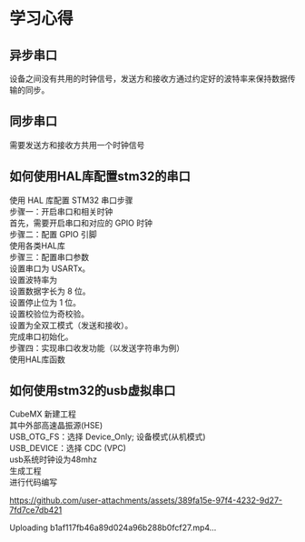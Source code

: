#  学习心得
##  异步串口
设备之间没有共用的时钟信号，发送方和接收方通过约定好的波特率来保持数据传输的同步。
## 同步串口
需要发送方和接收方共用一个时钟信号
## 如何使用HAL库配置stm32的串口
使用 HAL 库配置 STM32 串口步骤       
步骤一：开启串口和相关时钟    
首先，需要开启串口和对应的 GPIO 时钟    
步骤二：配置 GPIO 引脚   
使用各类HAL库   
步骤三：配置串口参数    
设置串口为 USARTx。   
设置波特率为    
设置数据字长为 8 位。   
设置停止位为 1 位。    
设置校验位为奇校验。    
设置为全双工模式（发送和接收）。    
完成串口初始化。    
步骤四：实现串口收发功能（以发送字符串为例）    
使用HAL库函数
## 如何使用stm32的usb虚拟串口
CubeMX 新建工程     
其中外部高速晶振源(HSE)     
USB_OTG_FS：选择 Device_Only;  设备模式(从机模式)       
USB_DEVICE：选择 CDC (VPC)       
usb系统时钟设为48mhz      
生成工程          
进行代码编写



https://github.com/user-attachments/assets/389fa15e-97f4-4232-9d27-7fd7ce7db421






Uploading b1af117fb46a89d024a96b288b0fcf27.mp4…




